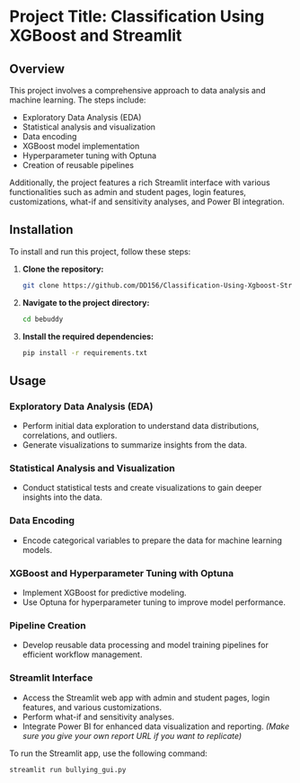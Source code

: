 # Project Title: Classification Using XGBoost and Streamlit

## Overview

This project involves a comprehensive approach to data analysis and machine learning. The steps include:

- Exploratory Data Analysis (EDA)
- Statistical analysis and visualization
- Data encoding
- XGBoost model implementation
- Hyperparameter tuning with Optuna
- Creation of reusable pipelines

Additionally, the project features a rich Streamlit interface with various functionalities such as admin and student pages, login features, customizations, what-if and sensitivity analyses, and Power BI integration.

## Installation

To install and run this project, follow these steps:

1. **Clone the repository:**
    ```bash
    git clone https://github.com/DD156/Classification-Using-Xgboost-Streamlit.git
    ```

2. **Navigate to the project directory:**
    ```bash
    cd bebuddy
    ```

3. **Install the required dependencies:**
    ```bash
    pip install -r requirements.txt
    ```

## Usage

### Exploratory Data Analysis (EDA)

- Perform initial data exploration to understand data distributions, correlations, and outliers.
- Generate visualizations to summarize insights from the data.

### Statistical Analysis and Visualization

- Conduct statistical tests and create visualizations to gain deeper insights into the data.

### Data Encoding

- Encode categorical variables to prepare the data for machine learning models.

### XGBoost and Hyperparameter Tuning with Optuna

- Implement XGBoost for predictive modeling.
- Use Optuna for hyperparameter tuning to improve model performance.

### Pipeline Creation

- Develop reusable data processing and model training pipelines for efficient workflow management.

### Streamlit Interface

- Access the Streamlit web app with admin and student pages, login features, and various customizations.
- Perform what-if and sensitivity analyses.
- Integrate Power BI for enhanced data visualization and reporting. *(Make sure you give your own report URL if you want to replicate)*

To run the Streamlit app, use the following command:

```bash
streamlit run bullying_gui.py
